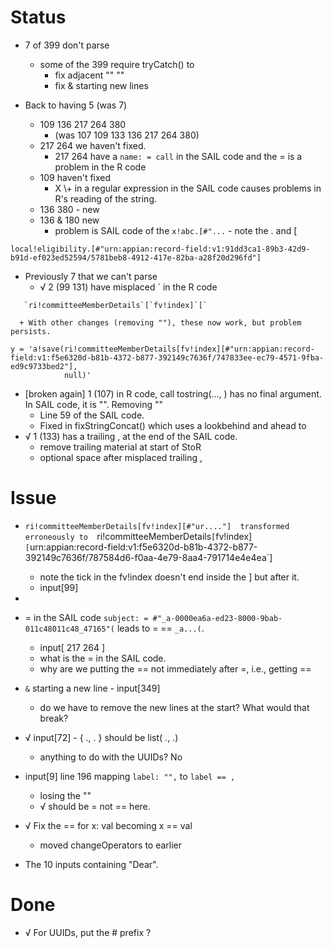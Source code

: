 # Status

+ 7 of 399 don't parse
   + some of the 399 require tryCatch() to 
      + fix adjacent "" ""
	  + fix & starting new  lines
	  
+ Back to having 5 (was 7)
   + 109 136 217 264 380
      + (was 107 109 133 136 217 264 380)
   + 217 264  we haven't fixed.
      + 217 264 have a  `name: = call` in the SAIL code and the = is a problem in the R code
   + 109 haven't fixed
        + X  \\+ in a regular expression in the SAIL code causes problems in R's reading of the string.      
   + 136 380 - new
   + 136 & 180 new 
     + problem is   SAIL code of the `x!abc.[#"...` - note the . and [  
```
local!eligibility.[#"urn:appian:record-field:v1:91dd3ca1-89b3-42d9-b91d-ef023ed52594/5781beb8-4912-417e-82ba-a28f20d296fd"]
```
   
+ Previously 7 that we can't parse
   + √ 2 (99 131) have misplaced ` in the R code
```
   `ri!committeeMemberDetails`[`fv!index]`[`
```
      + With other changes (removing ""), these now work, but problem persists.
```
y = 'a!save(ri!committeeMemberDetails[fv!index][#"urn:appian:record-field:v1:f5e6320d-b81b-4372-b877-392149c7636f/747833ee-ec79-4571-9fba-ed9c9733bed2"],
            null)'
```
   + [broken again] 1  (107) in R code, call tostring(..., )    has no final argument. In SAIL code, it is "".  Removing ""
      + Line 59 of the SAIL code.
	  + Fixed in fixStringConcat() which uses a lookbehind and ahead to 
   + √ 1 (133) has a trailing , at the end of the SAIL code.
       + remove trailing material at start of StoR
       + optional space after misplaced trailing , 

# Issue 


+ `ri!committeeMemberDetails[fv!index][#"ur...."] 
    transformed erroneously to 
	`ri!committeeMemberDetails`[`fv!index]`[`urn:appian:record-field:v1:f5e6320d-b81b-4372-b877-392149c7636f/787584d6-f0aa-4e79-8aa4-791714e4e4ea`]
	+ note the tick in the fv!index doesn't end inside the ] but after it.
    + input[99]

+ 

+ = in the SAIL code `subject: = #"_a-0000ea6a-ed23-8000-9bab-011c48011c48_47165"(` leads to = == `_a...(`.
     + input[ 217 264 ]
     + what is the = in the SAIL code.
	 + why are we putting the == not immediately after =, i.e., getting ==

+ `&` starting a new line - input[349]
  + do we have to remove the new lines at the start? What would that break?

+ √ input[72] - { ., . } should be list( ., .)
   + anything to do with the UUIDs? No

+ input[9]  line 196 mapping `label: "",`   to `label == ,`
  + losing the ""
  + √ should be = not == here.

+ √ Fix the == for x: val becoming x == val
  + moved changeOperators to earlier


+ The 10 inputs containing "Dear".



# Done

+ √ For UUIDs, put the # prefix ?
